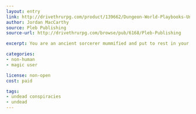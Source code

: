 ```yaml
---
layout: entry
link: http://drivethrurpg.com/product/139662/Dungeon-World-Playbooks-Undead-Conspiracy-Bundle
author: Jordan MacCarthy
source: Pleb Publishing
source-url: http://drivethrurpg.com/browse/pub/6168/Pleb-Publishing

excerpt: You are an ancient sorcerer mummified and put to rest in your tomb.

categories:
- non-human
- magic user

license: non-open
cost: paid

tags:
- undead conspiracies
- undead
---
```

